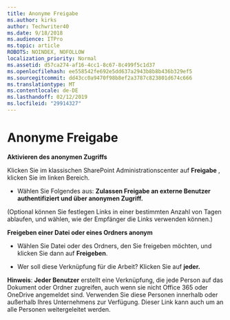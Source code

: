 ```yaml
---
title: Anonyme Freigabe
ms.author: kirks
author: Techwriter40
ms.date: 9/18/2018
ms.audience: ITPro
ms.topic: article
ROBOTS: NOINDEX, NOFOLLOW
localization_priority: Normal
ms.assetid: d57ca274-af16-4cc1-8c67-8c499f5c1d37
ms.openlocfilehash: ee558542fe692e5dd637a2943b8b8b436b329ef5
ms.sourcegitcommit: dd43cc0a9470f98b8ef2a3787c823801d674c666
ms.translationtype: MT
ms.contentlocale: de-DE
ms.lasthandoff: 02/12/2019
ms.locfileid: "29914327"
---
```

# <a name="anonymous-sharing"></a>Anonyme Freigabe

 **Aktivieren des anonymen Zugriffs**
  
Klicken Sie im klassischen SharePoint Administrationscenter auf **Freigabe** , klicken Sie im linken Bereich. 
  
- Wählen Sie Folgendes aus: **Zulassen Freigabe an externe Benutzer authentifiziert und über anonymen Zugriff.**
  
(Optional können Sie festlegen Links in einer bestimmten Anzahl von Tagen ablaufen, und wählen, wie der Empfänger die Links verwenden können.)
    
 **Freigeben einer Datei oder eines Ordners anonym**
  
- Wählen Sie Datei oder des Ordners, den Sie freigeben möchten, und klicken Sie dann auf **Freigeben**. 
    
- Wer soll diese Verknüpfung für die Arbeit? Klicken Sie auf **jeder.**
  
 **Hinweis**: **Jeder Benutzer** erstellt eine Verknüpfung, die jede Person auf das Dokument oder Ordner zugreifen, auch wenn sie nicht Office 365 oder OneDrive angemeldet sind. Verwenden Sie diese Personen innerhalb oder außerhalb Ihres Unternehmens zur Verfügung. Dieser Link kann auch um an alle Personen weitergeleitet werden. 
    

